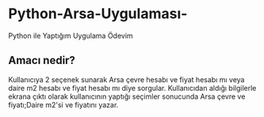 # Python-Arsa-Uygulaması-
Python ile Yaptığım Uygulama Ödevim
## Amacı nedir?
Kullanıcıya 2 seçenek sunarak Arsa çevre hesabı ve fiyat hesabı mı veya daire m2 hesabı ve fiyat hesabı mı diye sorgular.
Kullanıcıdan aldığı bilgilerle ekrana çıktı olarak kullanıcının yaptığı seçimler sonucunda Arsa çevre ve fiyatı;Daire m2'si ve fiyatını yazar.
